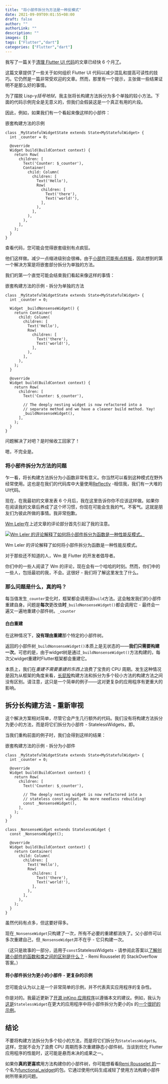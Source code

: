```yaml
---
title: "将小部件拆分为方法是一种反模式"
date: 2021-09-09T09:01:55+08:00
draft: false
author: ""
authorLink: ""
description: ""
images: []
tags: ["Flutter","dart"]
categories: ["Flutter","dart"]
---
```


我写了一篇关于[清理 Flutter UI 代码](https://iiro.dev/2018/06/18/putting-build-methods-on-a-diet/)的文章已经快 6 个月[了](https://iiro.dev/2018/06/18/putting-build-methods-on-a-diet/)。

这篇文章提供了一些关于如何组织 Flutter UI 代码以减少混乱和提高可读性的技巧。它仍然是一篇非常受欢迎的文章。然而，那里有一个提示，主张做一些结果证明不是那么好的事情。

为了摆脱 Lisp-y*括号地狱*，我主张将长构建方法拆分为多个单独的较小方法。下面的代码示例完全是无意义的，但我们会假装这是一个真正有用的片段。

因此，例如，如果我们有一个看起来像这样的小部件：

嵌套构建方法的示例

```
class _MyStatefulWidgetState extends State<MyStatefulWidget> {
  int _counter = 0;

  @override
  Widget build(BuildContext context) {
    return Row(
      children: [
        Text('Counter: $_counter'),
        Container(
          child: Column(
            children: [
              Text('Hello'),
              Row(
                children: [
                  Text('there'),
                  Text('world!'),
                ],
              ),
            ],
          ),
        ),
      ],
    );
  }
}
```

查看代码，您可能会觉得嵌套级别有点疯狂。

他们这样做。减少一点缩进级别会很棒。由于[小部件可能有点样板](https://medium.com/@darky12s/flutter-reducing-widgets-boilerplate-3e635f10685e)，因此想到的第一个解决方案是将嵌套部分拆分为单独的方法。

我们的第一个直觉可能会结束我们看起来像这样的事情：

嵌套构建方法的示例 - 拆分为单独的方法

```
class _MyStatefulWidgetState extends State<MyStatefulWidget> {
  int _counter = 0;

  Widget _buildNonsenseWidget() {
    return Container(
      child: Column(
        children: [
          Text('Hello'),
          Row(
            children: [
              Text('there'),
              Text('world!'),
            ],
          ),
        ],
      ),
    );
  }

  @override
  Widget build(BuildContext context) {
    return Row(
      children: [
        Text('Counter: $_counter'),

        // The deeply nesting widget is now refactored into a
        // separate method and we have a cleaner build method. Yay!
        _buildNonsenseWidget(),
      ],
    );
  }
}
```

问题解决了对吧？是时候收工回家了！

嗯，不完全是。

### 将小部件拆分为方法的问题

乍一看，将长构建方法拆分为小函数非常有意义。你当然可以看到这种模式在野外经常使用。这也是在我们的代码库中大量使用[Reflectly](https://reflectly.app/) -相信我，我们有一大堆的UI代码。

现在，在我最初的文章发表 6 个月后，我在这里告诉你你不应该这样做。如果你在阅读我的文章后养成了这个坏习惯，你现在可能会生我的气。不客气。这就是朋友们为彼此所做的事情。我非常抱歉。

[Wm Leler](https://twitter.com/flutter_wm)在上述文章的评论部分首先引起了我的注意。

[![Wm Leler 的评论解释了如何将小部件拆分为函数是一种性能反模式。](https://luckly007.oss-cn-beijing.aliyuncs.com/image/wm.png)](https://iiro.dev/images/splitting-widgets-to-functions-antipattern/wm.png)

Wm Leler 的评论解释了如何将小部件拆分为函数是一种性能反模式。

对于那些还不知道的人，Wm 是 Flutter 的开发者倡导者。

你们中的一些人阅读了 Wm 的评论，现在会有一个哈哈的时刻。然而，你们中的一些人，包括最初的我，不会。这很好 - 我们将了解这里发生了什么。

### 那么问题是什么，真的吗？

每当值发生`_counter`变化时，框架都会调用该`build`方法。这会触发我们的小部件重建自身。问题是**每次**更改值**时**`_buildNonsenseWidget()`都会调用它 - 最终会一遍又一遍地重建小部件树。`_counter`

#### 白白重建

在这种情况下，**没有理由重建**那个特定的小部件树。

返回的小部件树`_buildNonsenseWidget()`本质上是无状态的——**我们只需要构建一次**。可悲的是，由于widget树是通过`_buildNonsenseWidget()`方法构建的，每次父widget重建时Flutter框架都会重建它。

本质上，我们在*重建不需要重建的东西上*浪费了宝贵的 CPU 周期。发生这种情况是因为从框架的角度来看，[长屁股](https://www.youtube.com/watch?v=RAGcDi0DRtU)构建方法和拆分为多个较小方法的构建方法之间没有区别。请注意，这只是一个简单的例子——这对更复杂的应用程序有更重大的影响。

## 拆分长构建方法 - 重新审视

这个解决方案相对简单，尽管它会产生几行额外的代码。我们没有将构建方法拆分为更小的方法，而是将它们拆分为小部件 - StatelessWidgets，即。

当我们重构前面的例子时，我们会得到这样的结果：

嵌套构建方法的示例 - 拆分为小部件

```
class _MyStatefulWidgetState extends State<MyStatefulWidget> {
  int _counter = 0;

  @override
  Widget build(BuildContext context) {
    return Row(
      children: [
        Text('Counter: $_counter'),

        // The deeply nesting widget is now refactored into a
        // stateless const widget. No more needless rebuilding!
        const _NonsenseWidget(),
      ],
    );
  }
}

class _NonsenseWidget extends StatelessWidget {
  const _NonsenseWidget();

  @override
  Widget build(BuildContext context) {
    return Container(
      child: Column(
        children: [
          Text('Hello'),
          Row(
            children: [
              Text('there'),
              Text('world!'),
            ],
          ),
        ],
      ),
    );
  }
}
```

虽然代码有点多，但这要好得多。

现在`_NonsenseWidget`只构建了一次，所有不必要的重建都消失了。父小部件可以多次重建自己，但`_NonsenseWidget`并不在乎 - 它只构建一次。

（这只是故事的一部分，适用于`const`StatelessWidgets - 请参阅此答案以[了解创建小部件的函数和类之间的区别是什么？](https://stackoverflow.com/a/53234826/940036) - Remi Rousselet 的 StackOverflow 答案。）

#### 将小部件拆分为更小的小部件 - 更复杂的示例

您可能会认为以上是一个非常简单的示例，并不代表真实应用程序的复杂性。

你是对的。我最近更新了[开源 inKino 应用程序](https://github.com/roughike/inKino)以遵循本文的建议。例如，我认为[这是](https://github.com/roughike/inKino/blob/development/mobile/lib/ui/event_details/event_backdrop_photo.dart)`StatelessWidget`在更大的应用程序中将小部件拆分为更小的s 的[一个很好的示例](https://github.com/roughike/inKino/blob/development/mobile/lib/ui/event_details/event_backdrop_photo.dart)。

## 结论

不要将构建方法拆分为多个较小的方法，而是将它们拆分为`StatelessWidget`s。这样，您就不会为了浪费 CPU 周期而多次重建静态小部件树。当谈到优化 Flutter 应用程序的性能时，这可能是悬而未决的成果之一。

如果你**真的更喜欢**用方法构建你的小部件树，你可能想看看[Remi Rousselet 的](https://medium.com/@darky12s/flutter-reducing-widgets-boilerplate-3e635f10685e)一个名为[functional_widget](https://medium.com/@darky12s/flutter-reducing-widgets-boilerplate-3e635f10685e)的包。它通过使用代码生成减轻了使用方法构建小部件树所带来的问题。
